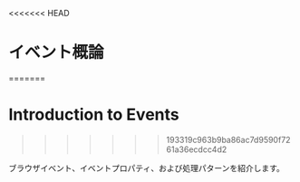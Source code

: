 <<<<<<< HEAD
# イベント概論
=======
# Introduction to Events
>>>>>>> 193319c963b9ba86ac7d9590f7261a36ecdcc4d2

ブラウザイベント、イベントプロパティ、および処理パターンを紹介します。
